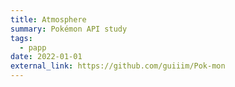 ```yaml
---
title: Atmosphere
summary: Pokémon API study
tags:
  - papp
date: 2022-01-01
external_link: https://github.com/guiiim/Pok-mon
---
```


